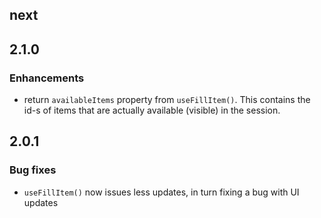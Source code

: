 ## next

## 2.1.0
### Enhancements
- return `availableItems` property from `useFillItem()`. This contains the id-s of items that are
actually available (visible) in the session.

## 2.0.1
### Bug fixes
- `useFillItem()` now issues less updates, in turn fixing a bug with UI updates

